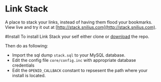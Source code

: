 Link Stack
==========
A place to stack your links, instead of having them flood your bookmarks. View live and try it out at [http://stack.snilius.com](http://stack.snilius.com).

#Install
To install Link Stack your self either clone or [download](https://github.com/victorhaggqvist/linkstack/archive/master.zip) the repo.

Then do as following:

- Import the sql dump `stack.sql` to your MySQL database.
- Edit the config file `core/config.inc` with appropriate database credentials
- Edit the `OPENID_CALLBACK` constant to repsesent the path where your install is located.
